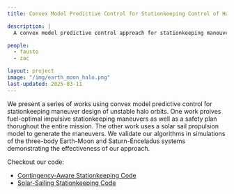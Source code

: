 ```yaml
---
title: Convex Model Predictive Control for Stationkeeping Control of Halo Orbits

description: |
  A convex model predictive control approach for stationkeeping maneuver design of unstable halo orbits. 

people:
  - fausto
  - zac 

layout: project
image: "/img/earth_moon_halo.png"
last-updated: 2025-03-11
---
```


We present a series of works using convex model predictive control for stationkeeping maneuver design of unstable halo orbits. One work proives fuel-optimal impulsive stationkeeping maneuvers as well as a safety plan thorughout the entire mission. The other work uses a solar sail propulsion model to generate the maneuvers. We validate our algorithms in simulations of the three-body Earth-Moon and Saturn-Enceladus systems demonstrating the effectiveness of our approach. 

Checkout our code:
* [Contingency-Aware Stationkeeping Code](https://github.com/RoboticExplorationLab/cvx-mpc-stationkeeping)
* [Solar-Sailing Stationkeeping Code](https://github.com/RoboticExplorationLab/cvx-mpc-solarsailing)